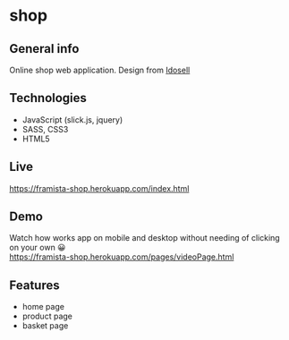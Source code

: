 # shop

## General info

Online shop web application. Design from [Idosell](https://webcamp.idosell.com/)

## Technologies

- JavaScript (slick.js, jquery)
- SASS, CSS3
- HTML5

## Live

https://framista-shop.herokuapp.com/index.html

## Demo

Watch how works app on mobile and desktop without needing of clicking on your own 😀
<br>
https://framista-shop.herokuapp.com/pages/videoPage.html

## Features

- home page
- product page
- basket page
